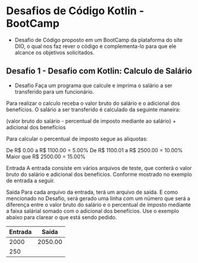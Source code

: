 # Desafios de Código Kotlin - BootCamp 

- Desafio de Código proposto em um BootCamp da plataforma do site DIO, o qual nos faz rever o código e complementa-lo para que ele alcance os objetivos solicitados.

## Desafio 1 - Desafio com Kotlin: Calculo de Salário

- Desafio
Faça um programa que calcule e imprima o salário a ser transferido para um funcionário.

Para realizar o calculo receba o valor bruto do salário e o adicional dos benefícios.
O salário a ser transferido é calculado da seguinte maneira:

(valor bruto do salário - percentual de imposto mediante ao salário) + adicional dos benefícios

Para calcular o percentual de imposto segue as aliquotas:

De R$ 0.00 a R$ 1100.00 = 5.00%
De R$ 1100.01 a R$ 2500.00 = 10.00%
Maior que R$ 2500.00 = 15.00%

Entrada
A entrada consiste em vários arquivos de teste, que conterá o valor bruto do salário e adicional dos benefícios. Conforme mostrado no exemplo de entrada a seguir.

Saída
Para cada arquivo da entrada, terá um arquivo de saída. E como mencionado no Desafio, será gerado uma linha com um número que será a diferença entre o valor bruto do salário e o percentual de imposto mediante a faixa salárial somado com o adicional dos benefícios. Use o exemplo abaixo para clarear o que está sendo pedido.

|Entrada|	Saída|
|-------|------|
| 2000| 2050.00|  
|250 |         |

